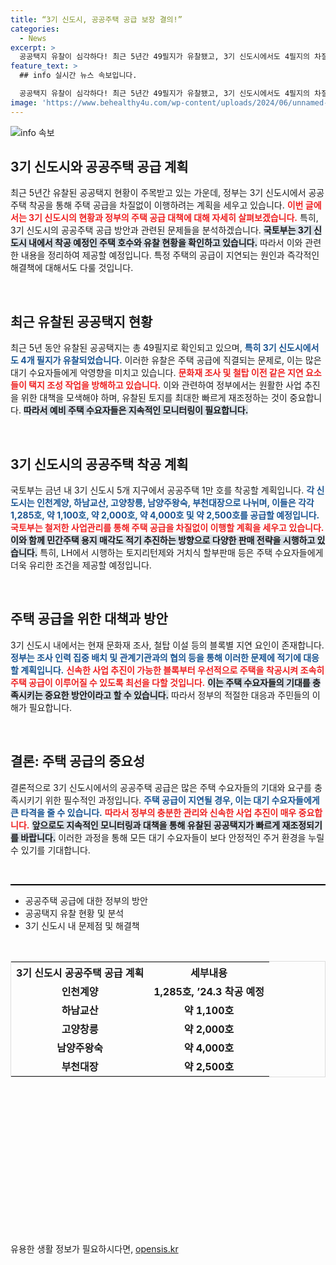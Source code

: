 ```yaml
---
title: “3기 신도시, 공공주택 공급 보장 결의!”
categories:
  - News
excerpt: >
  공공택지 유찰이 심각하다! 최근 5년간 49필지가 유찰됐고, 3기 신도시에서도 4필지의 차질이 발생했다. 그러나 국토부는 올해 내 1만 호 공공주택 착공을 예고하며 재정비에 나섰다. 클릭해 자세히 알아보세요!
feature_text: >
  ## info 실시간 뉴스 속보입니다.

  공공택지 유찰이 심각하다! 최근 5년간 49필지가 유찰됐고, 3기 신도시에서도 4필지의 차질이 발생했다. 그러나 국토부는 올해 내 1만 호 공공주택 착공을 예고하며 재정비에 나섰다. 클릭해 자세히 알아보세요!
image: 'https://www.behealthy4u.com/wp-content/uploads/2024/06/unnamed-file.png'
---
```


<p><img src="https://www.behealthy4u.com/wp-content/uploads/2024/06/unnamed-file.png" alt="info 속보" /></p>

<h2 data-ke-size="size26">3기 신도시와 공공주택 공급 계획</h2>

<p data-ke-size="size16">최근 5년간 유찰된 공공택지 현황이 주목받고 있는 가운데, 정부는 3기 신도시에서 공공주택 착공을 통해 주택 공급을 차질없이 이행하려는 계획을 세우고 있습니다. <b><span style="color: #ee2323;">이번 글에서는 3기 신도시의 현황과 정부의 주택 공급 대책에 대해 자세히 살펴보겠습니다.</span></b> 특히, 3기 신도시의 공공주택 공급 방안과 관련된 문제들을 분석하겠습니다. <b><span style="background-color: #21538527;">국토부는 3기 신도시 내에서 착공 예정인 주택 호수와 유찰 현황을 확인하고 있습니다.</span></b> 따라서 이와 관련한 내용을 정리하여 제공할 예정입니다. 특정 주택의 공급이 지연되는 원인과 즉각적인 해결책에 대해서도 다룰 것입니다.</p>

<p data-ke-size="size16">&nbsp;</p>

<h2 data-ke-size="size26">최근 유찰된 공공택지 현황</h2>

<p data-ke-size="size16">최근 5년 동안 유찰된 공공택지는 총 49필지로 확인되고 있으며, <b><span style="color: #1a5490;">특히 3기 신도시에서도 4개 필지가 유찰되었습니다.</span></b> 이러한 유찰은 주택 공급에 직결되는 문제로, 이는 많은 대기 수요자들에게 악영향을 미치고 있습니다. <b><span style="color: #ee2323;">문화재 조사 및 철탑 이전 같은 지연 요소들이 택지 조성 작업을 방해하고 있습니다.</span></b> 이와 관련하여 정부에서는 원활한 사업 추진을 위한 대책을 모색해야 하며, 유찰된 토지를 최대한 빠르게 재조정하는 것이 중요합니다. <b><span style="background-color: #21538527;">따라서 예비 주택 수요자들은 지속적인 모니터링이 필요합니다.</span></b></p>

<p data-ke-size="size16">&nbsp;</p>

<h2 data-ke-size="size26">3기 신도시의 공공주택 착공 계획</h2>

<p data-ke-size="size16">국토부는 금년 내 3기 신도시 5개 지구에서 공공주택 1만 호를 착공할 계획입니다. <b><span style="color: #1a5490;">각 신도시는 인천계양, 하남교산, 고양창릉, 남양주왕숙, 부천대장으로 나뉘며, 이들은 각각 1,285호, 약 1,100호, 약 2,000호, 약 4,000호 및 약 2,500호를 공급할 예정입니다.</span></b> <b><span style="color: #ee2323;">국토부는 철저한 사업관리를 통해 주택 공급을 차질없이 이행할 계획을 세우고 있습니다.</span></b> <b><span style="background-color: #21538527;">이와 함께 민간주택 용지 매각도 적기 추진하는 방향으로 다양한 판매 전략을 시행하고 있습니다.</span></b> 특히, LH에서 시행하는 토지리턴제와 거치식 할부판매 등은 주택 수요자들에게 더욱 유리한 조건을 제공할 예정입니다.</p>

<p data-ke-size="size16">&nbsp;</p>

<h2 data-ke-size="size26">주택 공급을 위한 대책과 방안</h2>

<p data-ke-size="size16">3기 신도시 내에서는 현재 문화재 조사, 철탑 이설 등의 블록별 지연 요인이 존재합니다. <b><span style="color: #1a5490;">정부는 조사 인력 집중 배치 및 관계기관과의 협의 등을 통해 이러한 문제에 적기에 대응할 계획입니다.</span></b> <b><span style="color: #ee2323;">신속한 사업 추진이 가능한 블록부터 우선적으로 주택을 착공시켜 조속히 주택 공급이 이루어질 수 있도록 최선을 다할 것입니다.</span></b> <b><span style="background-color: #21538527;">이는 주택 수요자들의 기대를 충족시키는 중요한 방안이라고 할 수 있습니다.</span></b> 따라서 정부의 적절한 대응과 주민들의 이해가 필요합니다.</p>

<p data-ke-size="size16">&nbsp;</p>

<h2 data-ke-size="size26">결론: 주택 공급의 중요성</h2>

<p data-ke-size="size16">결론적으로 3기 신도시에서의 공공주택 공급은 많은 주택 수요자들의 기대와 요구를 충족시키기 위한 필수적인 과정입니다. <b><span style="color: #1a5490;">주택 공급이 지연될 경우, 이는 대기 수요자들에게 큰 타격을 줄 수 있습니다.</span></b> <b><span style="color: #ee2323;">따라서 정부의 충분한 관리와 신속한 사업 추진이 매우 중요합니다.</span></b> <b><span style="background-color: #21538527;">앞으로도 지속적인 모니터링과 대책을 통해 유찰된 공공택지가 빠르게 재조정되기를 바랍니다.</span></b> 이러한 과정을 통해 모든 대기 수요자들이 보다 안정적인 주거 환경을 누릴 수 있기를 기대합니다.</p>

<p data-ke-size="size16">&nbsp;</p>

<hr style="height: 2px; border: none; background-color: #000;"/>

<ul>
    <li>공공주택 공급에 대한 정부의 방안</li>
    <li>공공택지 유찰 현황 및 분석</li>
    <li>3기 신도시 내 문제점 및 해결책</li>
</ul>

<p data-ke-size="size16">&nbsp;</p>

<table style="width: 100%; border-collapse: collapse; border: 1px solid #ddd;">
    <tr>
        <th style="text-align: center; height: 25px;"><b>3기 신도시 공공주택 공급 계획</b></th>
        <th style="text-align: center; height: 25px;"><b>세부내용</b></th>
    </tr>
    <tr>
        <td style="text-align: center; height: 17px;"><b>인천계양</b></td>
        <td style="text-align: center; height: 17px;"><b>1,285호, ’24.3 착공 예정</b></td>
    </tr>
    <tr>
        <td style="text-align: center; height: 17px;"><b>하남교산</b></td>
        <td style="text-align: center; height: 17px;"><b>약 1,100호</b></td>
    </tr>
    <tr>
        <td style="text-align: center; height: 17px;"><b>고양창릉</b></td>
        <td style="text-align: center; height: 17px;"><b>약 2,000호</b></td>
    </tr>
    <tr>
        <td style="text-align: center; height: 17px;"><b>남양주왕숙</b></td>
        <td style="text-align: center; height: 17px;"><b>약 4,000호</b></td>
    </tr>
    <tr>
        <td style="text-align: center; height: 17px;"><b>부천대장</b></td>
        <td style="text-align: center; height: 17px;"><b>약 2,500호</b></td>
    </tr>
</table>

<p data-ke-size="size16">&nbsp;</p>

<p data-ke-size="size16">&nbsp;</p>

<p data-ke-size="size16">&nbsp;</p>

<p data-ke-size="size16">&nbsp;</p>

<p data-ke-size="size16">&nbsp;</p>

<p data-ke-size="size16">&nbsp;</p>

<p data-ke-size="size16">&nbsp;</p>

<p data-ke-size="size16">&nbsp;</p>
유용한 생활 정보가 필요하시다면, <a href="https://opensis.kr" rel="dofollow">opensis.kr</a>



